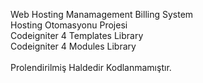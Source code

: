 Web Hosting Manamagement Billing System <br>
Hosting Otomasyonu Projesi<br>
Codeigniter 4 Templates Library<br>
Codeigniter 4 Modules Library<br>
<br>
Prolendirilmiş Haldedir Kodlanmamıştır.
